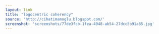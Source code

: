 ```yaml
---
layout: link
title: "logocentric coherency"
source: 'http://cihatimamoglu.blogspot.com/'
screenshot: 'screenshots/77de3fcb-1fea-4948-ab54-27dcc5b91a85.jpg'
---
```


